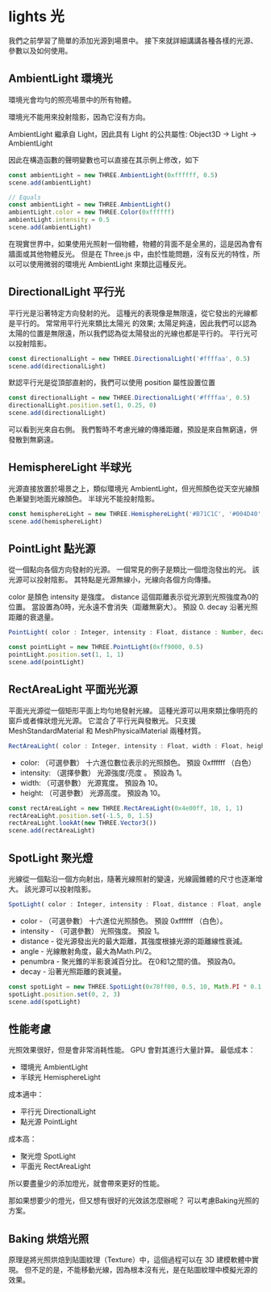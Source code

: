 # lights 光
我們之前學習了簡單的添加光源到場景中。 接下來就詳細講講各種各樣的光源、參數以及如何使用。

## AmbientLight 環境光
環境光會均勻的照亮場景中的所有物體。

環境光不能用來投射陰影，因為它沒有方向。

AmbientLight 繼承自 Light，因此具有 Light 的公共屬性: Object3D → Light → AmbientLight

因此在構造函數的聲明變數也可以直接在其示例上修改，如下
```ts
const ambientLight = new THREE.AmbientLight(0xffffff, 0.5)
scene.add(ambientLight)

// Equals
const ambientLight = new THREE.AmbientLight()
ambientLight.color = new THREE.Color(0xffffff)
ambientLight.intensity = 0.5
scene.add(ambientLight)
```

在現實世界中，如果使用光照射一個物體，物體的背面不是全黑的，這是因為會有牆面或其他物體反光。 但是在 Three.js 中，由於性能問題，沒有反光的特性，所以可以使用微弱的環境光 AmbientLight 來類比這種反光。

## DirectionalLight 平行光
平行光是沿著特定方向發射的光。 這種光的表現像是無限遠，從它發出的光線都是平行的。 常常用平行光來類比太陽光 的效果; 太陽足夠遠，因此我們可以認為太陽的位置是無限遠，所以我們認為從太陽發出的光線也都是平行的。 平行光可以投射陰影。

```ts
const directionalLight = new THREE.DirectionalLight('#ffffaa', 0.5)
scene.add(directionalLight)
```

默認平行光是從頂部直射的，我們可以使用 position 屬性設置位置
```ts
const directionalLight = new THREE.DirectionalLight('#ffffaa', 0.5)
directionalLight.position.set(1, 0.25, 0)
scene.add(directionalLight)
```

可以看到光來自右側。
我們暫時不考慮光線的傳播距離，預設是來自無窮遠，併發散到無窮遠。

## HemisphereLight 半球光
光源直接放置於場景之上，類似環境光 AmbientLight，但光照顏色從天空光線顏色漸變到地面光線顏色。
半球光不能投射陰影。
```ts
const hemisphereLight = new THREE.HemisphereLight('#B71C1C', '#004D40', 0.6)
scene.add(hemisphereLight)
```

## PointLight 點光源
從一個點向各個方向發射的光源。 一個常見的例子是類比一個燈泡發出的光。 該光源可以投射陰影。
其特點是光源無線小，光線向各個方向傳播。

color 是顏色
intensity 是強度。
distance 這個距離表示從光源到光照強度為0的位置。 當設置為0時，光永遠不會消失（距離無窮大）。 預設 0.
decay 沿著光照距離的衰退量。
```ts
PointLight( color : Integer, intensity : Float, distance : Number, decay : Float )

const pointLight = new THREE.PointLight(0xff9000, 0.5)
pointLight.position.set(1, 1, 1)
scene.add(pointLight)
```

## RectAreaLight 平面光光源
平面光光源從一個矩形平面上均勻地發射光線。 這種光源可以用來類比像明亮的窗戶或者條狀燈光光源。 它混合了平行光與發散光。
只支援 MeshStandardMaterial 和 MeshPhysicalMaterial 兩種材質。
```ts
RectAreaLight( color : Integer, intensity : Float, width : Float, height : Float )
```

- color: （可選參數） 十六進位數位表示的光照顏色。 預設 0xffffff （白色）
- intensity: （選擇參數） 光源強度/亮度 。 預設為 1。
- width: （可選參數） 光源寬度。 預設為 10。
- height: （可選參數） 光源高度。 預設為 10。

```ts
const rectAreaLight = new THREE.RectAreaLight(0x4e00ff, 10, 1, 1)
rectAreaLight.position.set(-1.5, 0, 1.5)
rectAreaLight.lookAt(new THREE.Vector3())
scene.add(rectAreaLight)
```

## SpotLight 聚光燈
光線從一個點沿一個方向射出，隨著光線照射的變遠，光線圓錐體的尺寸也逐漸增大。 該光源可以投射陰影。
```ts
SpotLight( color : Integer, intensity : Float, distance : Float, angle : Radians, penumbra : Float, decay : Float )
```

- color - （可選參數） 十六進位光照顏色。 預設 0xffffff （白色）。
- intensity - （可選參數） 光照強度。 預設 1。
- distance - 從光源發出光的最大距離，其強度根據光源的距離線性衰減。
- angle - 光線散射角度，最大為Math.PI/2。
- penumbra - 聚光錐的半影衰減百分比。 在0和1之間的值。 預設為0。
- decay - 沿著光照距離的衰減量。

```ts
const spotLight = new THREE.SpotLight(0x78ff00, 0.5, 10, Math.PI * 0.1, 0.25, 1)
spotLight.position.set(0, 2, 3)
scene.add(spotLight)
```

## 性能考慮
光照效果很好，但是會非常消耗性能。 GPU 會對其進行大量計算。
最低成本：
- 環境光 AmbientLight
- 半球光 HemisphereLight

成本適中：
- 平行光 DirectionalLight
- 點光源 PointLight

成本高：
- 聚光燈 SpotLight
- 平面光 RectAreaLight

所以要盡量少的添加燈光，就會帶來更好的性能。 

那如果想要少的燈光，但又想有很好的光效該怎麼辦呢？ 可以考慮Baking光照的方案。

## Baking 烘焙光照
原理是將光照烘焙到貼圖紋理（Texture）中，這個過程可以在 3D 建模軟體中實現。 但不足的是，不能移動光線，因為根本沒有光，是在貼圖紋理中模擬光源的效果。
